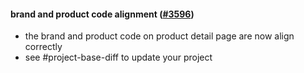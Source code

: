 #### brand and product code alignment ([#3596](https://github.com/shopsys/shopsys/pull/3596))

- the brand and product code on product detail page are now align correctly
- see #project-base-diff to update your project
